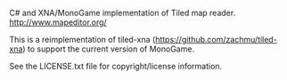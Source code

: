 ﻿C# and XNA/MonoGame implementation of Tiled map reader. http://www.mapeditor.org/

This is a reimplementation of tiled-xna (https://github.com/zachmu/tiled-xna) to support the current version of MonoGame. 

See the LICENSE.txt file for copyright/license information. 

